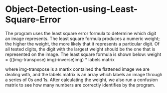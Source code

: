 # Object-Detection-using-Least-Square-Error
The program uses the least square error formula to determine which digit an image represents. The least square formula produces a numeric weight; the higher the weight, the more likely that it represents a particular digit. Of all tested digits, the digit with the largest weight should be the one that is represented on the image.
The least square formula is shown below: 
weight = (((img-transpose) img)-inverse)img) * labels matrix

where img-transpose is a martix contained the flattened image we are dealing with, and the labels matrix is an array which labels an image through a series of 0s and 1s. After calculating the weight, we also run a confusion matrix to see how many numbers are correctly identifies by the program.
